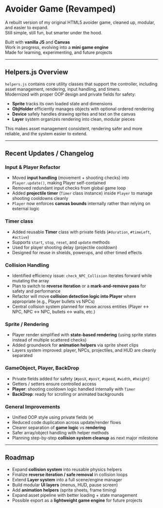 # Avoider Game (Revamped)

A rebuilt version of my original HTML5 avoider game, cleaned up, modular, and easier to expand.  
Still simple, still fun, but smarter under the hood.

Built with **vanilla JS** and **Canvas**  
Work in progress, evolving into a **mini game engine**  
Made for learning, experimenting, and future projects

---

## Helpers.js Overview

`helpers.js` contains core utility classes that support the controller, including asset management, rendering, input handling, and timers.  
Modernized with proper OOP design and private fields for safety:

- **Sprite** tracks its own loaded state and dimensions  
- **ObjHolder** efficiently manages objects with optional ordered rendering  
- **Device** safely handles drawing sprites and text on the canvas  
- **Layer** system organizes rendering into clean, modular pieces  

This makes asset management consistent, rendering safer and more reliable, and the system easier to extend.

---

## Recent Updates / Changelog

### Input & Player Refactor
- Moved **input handling** (movement + shooting checks) into `Player.update()`, making Player self-contained  
- Removed redundant input checks from global game loop  
- Added **projectile timer** (`Timer` class instance) inside `Player` to manage shooting cooldowns cleanly  
- `Player` now enforces **canvas bounds** internally rather than relying on external logic  

### Timer class
- Added reusable **Timer** class with private fields (`#duration`, `#timeLeft`, `#active`)  
- Supports `start`, `stop`, `reset`, and `update` methods  
- Used for player shooting delay (projectile cooldown)  
- Designed for reuse in shields, powerups, and other timed effects  

### Collision Handling
- Identified efficiency issue: `check_NPC_Collision` iterates forward while mutating the array  
- Plan to switch to **reverse iteration** or a **mark-and-remove pass** for safety and performance  
- Refactor will move **collision detection logic into Player** where appropriate (e.g., Player bullets vs NPCs)  
- Central collision system planned for reuse across entities (Player ↔ NPC, NPC ↔ NPC, bullets ↔ walls, etc.)  

### Sprite / Rendering
- Player render simplified with **state-based rendering** (using sprite states instead of multiple scattered checks)  
- Added groundwork for **animation helpers** via sprite sheet clips  
- Layers system improved: player, NPCs, projectiles, and HUD are cleanly separated  

### GameObject, Player, BackDrop
- Private fields added for safety (`#posX`, `#posY`, `#speed`, `#width`, `#height`)  
- Getters / setters ensure controlled access  
- **Player**: shooting cooldown logic handled internally with `Timer`  
- **BackDrop**: ready for scrolling or animated backgrounds  

### General Improvements
- Unified OOP style using private fields (`#`)  
- Reduced code duplication across update/render flows  
- Clearer separation of **game logic** vs **rendering**  
- Safer array/object handling with helper methods  
- Planning step-by-step **collision system cleanup** as next major milestone  

---

## Roadmap
- Expand **collision system** into reusable physics helpers  
- Finalize **reverse iteration / safe removal** in collision loops  
- Extend **Layer system** into a full scene/engine manager  
- Build modular **UI layers** (menus, HUD, pause screen)  
- Add **animation helpers** (sprite sheets, frame timing)  
- Expand asset pipeline with better loading + state management  
- Possible export as a **lightweight game engine** for future projects
